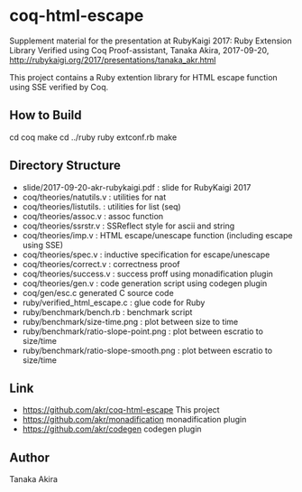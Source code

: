 # coq-html-escape

Supplement material for the presentation at RubyKaigi 2017:
Ruby Extension Library Verified using Coq Proof-assistant,
Tanaka Akira,
2017-09-20,
http://rubykaigi.org/2017/presentations/tanaka_akr.html

This project contains a Ruby extention library for
HTML escape function using SSE verified by Coq.

## How to Build

  cd coq
  make
  cd ../ruby
  ruby extconf.rb
  make

## Directory Structure

- slide/2017-09-20-akr-rubykaigi.pdf : slide for RubyKaigi 2017
- coq/theories/natutils.v : utilities for nat
- coq/theories/listutils. : utilities for list (seq)
- coq/theories/assoc.v : assoc function
- coq/theories/ssrstr.v : SSReflect style for ascii and string
- coq/theories/imp.v : HTML escape/unescape function (including escape using SSE)
- coq/theories/spec.v : inductive specification for escape/unescape
- coq/theories/correct.v : correctness proof
- coq/theories/success.v : success proff using monadification plugin
- coq/theories/gen.v : code generation script using codegen plugin
- coq/gen/esc.c generated C source code
- ruby/verified_html_escape.c : glue code for Ruby
- ruby/benchmark/bench.rb : benchmark script
- ruby/benchmark/size-time.png : plot between size to time
- ruby/benchmark/ratio-slope-point.png : plot between escratio to size/time
- ruby/benchmark/ratio-slope-smooth.png : plot between escratio to size/time

## Link

- https://github.com/akr/coq-html-escape This project
- https://github.com/akr/monadification monadification plugin
- https://github.com/akr/codegen codegen plugin

## Author

Tanaka Akira
